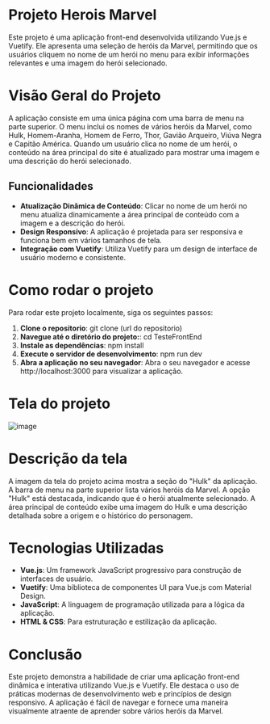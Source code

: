 # Projeto Herois Marvel

Este projeto é uma aplicação front-end desenvolvida utilizando Vue.js e Vuetify. Ele apresenta uma seleção de heróis da Marvel, permitindo que os usuários cliquem no nome de um herói no menu para exibir informações relevantes e uma imagem do herói selecionado.

# Visão Geral do Projeto

A aplicação consiste em uma única página com uma barra de menu na parte superior. O menu inclui os nomes de vários heróis da Marvel, como Hulk, Homem-Aranha, Homem de Ferro, Thor, Gavião Arqueiro, Viúva Negra e Capitão América. Quando um usuário clica no nome de um herói, o conteúdo na área principal do site é atualizado para mostrar uma imagem e uma descrição do herói selecionado.

## Funcionalidades 
- **Atualização Dinâmica de Conteúdo**: Clicar no nome de um herói no menu atualiza dinamicamente a área principal de conteúdo com a imagem e a descrição do herói.
- **Design Responsivo**: A aplicação é projetada para ser responsiva e funciona bem em vários tamanhos de tela.
- **Integração com Vuetify**: Utiliza Vuetify para um design de interface de usuário moderno e consistente.

# Como rodar o projeto

Para rodar este projeto localmente, siga os seguintes passos:

1. **Clone o repositorio**:
   git clone (url do repositorio)
2. **Navegue até o diretório do projeto:**:
   cd TesteFrontEnd
3. **Instale as dependências**:
   npm install
4. **Execute o servidor de desenvolvimento**:
   npm run dev
5. **Abra a aplicação no seu navegador**:
   Abra o seu navegador e acesse http://localhost:3000 para visualizar a aplicação.
   
# Tela do projeto

![image](https://github.com/user-attachments/assets/fe6b1c03-3c9f-489c-8754-85cac2940d98)

# Descrição da tela

A imagem da tela do projeto acima mostra a seção do "Hulk" da aplicação. A barra de menu na parte superior lista vários heróis da Marvel. A opção "Hulk" está destacada, indicando que é o herói atualmente selecionado. A área principal de conteúdo exibe uma imagem do Hulk e uma descrição detalhada sobre a origem e o histórico do personagem.

# Tecnologias Utilizadas

- **Vue.js**: Um framework JavaScript progressivo para construção de interfaces de usuário.
- **Vuetify**: Uma biblioteca de componentes UI para Vue.js com Material Design.
- **JavaScript**: A linguagem de programação utilizada para a lógica da aplicação.
- **HTML & CSS**: Para estruturação e estilização da aplicação.

# Conclusão

Este projeto demonstra a habilidade de criar uma aplicação front-end dinâmica e interativa utilizando Vue.js e Vuetify. Ele destaca o uso de práticas modernas de desenvolvimento web e princípios de design responsivo. A aplicação é fácil de navegar e fornece uma maneira visualmente atraente de aprender sobre vários heróis da Marvel.
